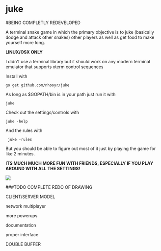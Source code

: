 # juke

#BEING COMPLETLY REDEVELOPED

A terminal snake game in which the primary objective is to juke (basically dodge and attack other snakes) other players as well as get food to make yourself more long.

**LINUX/OSX ONLY**

I didn't use a terminal library but it should work on any modern terminal emulator that supports xterm control sequences

Install with

	go get github.com/nhooyr/juke

As long as $GOPATH/bin is in your path just run it with

	juke

Check out the settings/controls with

	juke -help

And the rules with

     juke -rules

But you should be able to figure out most of it just by playing the game for like 2 minutes.

**ITS MUCH MUCH MORE FUN WITH FRIENDS, ESPECIALLY IF YOU PLAY AROUND WITH ALL THE SETTINGS!**

<img src="https://raw.githubusercontent.com/nhooyr/juke/master/screenshot.png" border="0">

###TODO
COMPLETE REDO OF DRAWING

CLIENT/SERVER MODEL

network multiplayer

more powerups

documentation

proper interface

DOUBLE BUFFER
